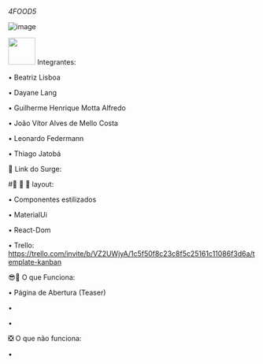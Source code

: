 *4FOOD5*


![image](https://user-images.githubusercontent.com/77943169/116927678-5afffc00-ac32-11eb-87d1-aab6e7a5d162.png)



<img src= 'https://vocesa.abril.com.br/wp-content/uploads/2021/03/vcsa274_ti_tt.png' width='55px'/> Integrantes:

• Beatriz Lisboa

• Dayane Lang

• Guilherme Henrique Motta Alfredo

• João Vítor Alves de Mello Costa

• Leonardo Federmann

• Thiago Jatobá


🔗 Link do Surge:



#🎨 🧑 🎨 layout:

• Componentes estilizados 

• MaterialUi 

• React-Dom	

• Trello: https://trello.com/invite/b/VZ2UWjyA/1c5f50f8c23c8f5c25161c11086f3d6a/template-kanban

😎🌟 O que Funciona:

• Página de Abertura (Teaser)

•

•

❎ O que não funciona:

• 
